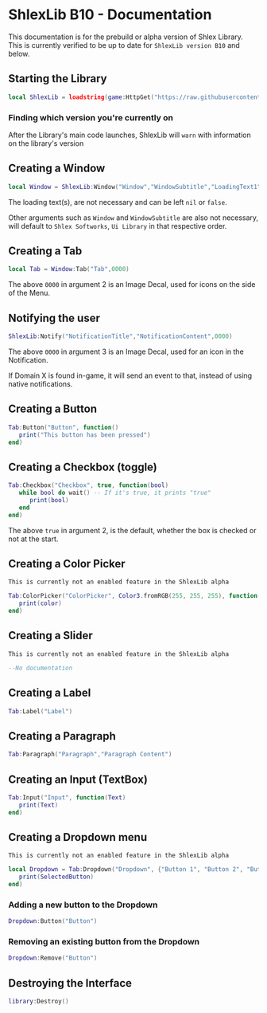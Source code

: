 # ShlexLib B10 - Documentation
This documentation is for the prebuild or alpha version of Shlex Library. This is currently verified to be up to date for ```ShlexLib version B10``` and below.

## Starting the Library
```lua
local ShlexLib = loadstring(game:HttpGet("https://raw.githubusercontent.com/shlexsoftworks/ui/main/source"),true)()
```

### Finding which version you're currently on
After the Library's main code launches, ShlexLib will `warn` with information on the library's version

## Creating a Window
```lua
local Window = ShlexLib:Window("Window","WindowSubtitle","LoadingText1","LoadingText2","LoadingText3","LoadingTextFinal")
```

The loading text(s), are not necessary and can be left `nil` or `false`. 

Other arguments such as `Window` and `WindowSubtitle` are also not necessary, will default to `Shlex Softworks`, `Ui Library` in that respective order.

## Creating a Tab
```lua
local Tab = Window:Tab("Tab",0000)
```

The above ``0000`` in argument 2 is an Image Decal, used for icons on the side of the Menu.

## Notifying the user
```lua
ShlexLib:Notify("NotificationTitle","NotificationContent",0000)
```

The above ``0000`` in argument 3 is an Image Decal, used for an icon in the Notification.

If Domain X is found in-game, it will send an event to that, instead of using native notifications.

## Creating a Button
```lua
Tab:Button("Button", function()
   print("This button has been pressed")
end)
```

## Creating a Checkbox (toggle)
```lua
Tab:Checkbox("Checkbox", true, function(bool)
   while bool do wait() -- If it's true, it prints "true"
      print(bool)
   end
end)
```

The above ``true`` in argument 2, is the default, whether the box is checked or not at the start.

## Creating a Color Picker
``This is currently not an enabled feature in the ShlexLib alpha``
```lua
Tab:ColorPicker("ColorPicker", Color3.fromRGB(255, 255, 255), function(color)
   print(color)
end)
```

## Creating a Slider
``This is currently not an enabled feature in the ShlexLib alpha``
```lua
--No documentation
```

## Creating a Label
```lua
Tab:Label("Label")
```

## Creating a Paragraph
```lua
Tab:Paragraph("Paragraph","Paragraph Content")
```

## Creating an Input (TextBox)
```lua
Tab:Input("Input", function(Text)
   print(Text)
end)
```

## Creating a Dropdown menu
``This is currently not an enabled feature in the ShlexLib alpha``
```lua
local Dropdown = Tab:Dropdown("Dropdown", {"Button 1", "Button 2", "Button 3"}, function(SelectedButton)
   print(SelectedButton)
end)
```

### Adding a new button to the Dropdown
```lua
Dropdown:Button("Button")
```

### Removing an existing button from the Dropdown
```lua
Dropdown:Remove("Button")
```

## Destroying the Interface
```lua
library:Destroy()
```
